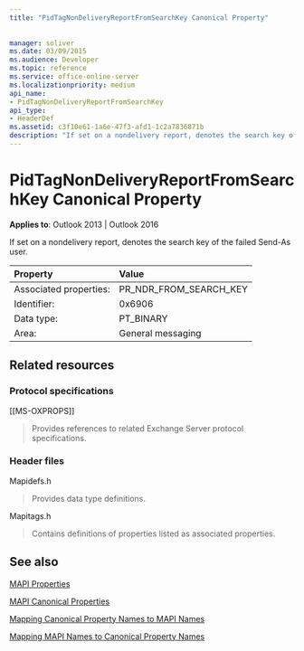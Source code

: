 ```yaml
---
title: "PidTagNonDeliveryReportFromSearchKey Canonical Property"
 
 
manager: soliver
ms.date: 03/09/2015
ms.audience: Developer
ms.topic: reference
ms.service: office-online-server
ms.localizationpriority: medium
api_name:
- PidTagNonDeliveryReportFromSearchKey
api_type:
- HeaderDef
ms.assetid: c3f10e61-1a6e-47f3-afd1-1c2a7836871b
description: "If set on a nondelivery report, denotes the search key of the failed Send-As user for Outlook 2013 and Outlook 2016."
---
```


# PidTagNonDeliveryReportFromSearchKey Canonical Property

  
  
**Applies to**: Outlook 2013 | Outlook 2016 
  
If set on a nondelivery report, denotes the search key of the failed Send-As user.
  
|Property |Value |
|:-----|:-----|
|Associated properties:  <br/> |PR_NDR_FROM_SEARCH_KEY  <br/> |
|Identifier:  <br/> |0x6906  <br/> |
|Data type:  <br/> |PT_BINARY  <br/> |
|Area:  <br/> |General messaging  <br/> |
   
## Related resources

### Protocol specifications

[[MS-OXPROPS]] 
  
> Provides references to related Exchange Server protocol specifications.
    
### Header files

Mapidefs.h
  
> Provides data type definitions.
    
Mapitags.h
  
> Contains definitions of properties listed as associated properties.
    
## See also



[MAPI Properties](mapi-properties.md)
  
[MAPI Canonical Properties](mapi-canonical-properties.md)
  
[Mapping Canonical Property Names to MAPI Names](mapping-canonical-property-names-to-mapi-names.md)
  
[Mapping MAPI Names to Canonical Property Names](mapping-mapi-names-to-canonical-property-names.md)


